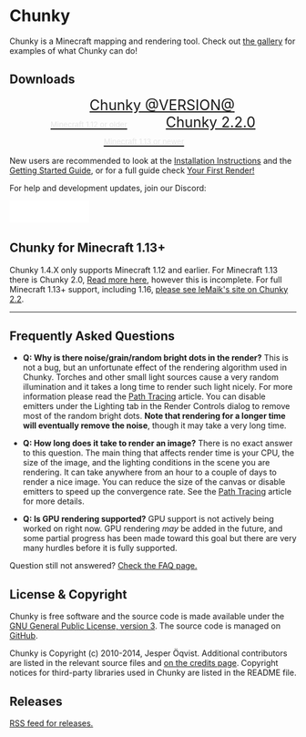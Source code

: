 # Chunky

Chunky is a Minecraft mapping and rendering tool.  Check out [the gallery][15]
for examples of what Chunky can do!

## Downloads
<style>
btnsub{
  font-size:13px;
  line-height:5px;
  color:#e6e6e6;
}
.button{
  font-size:25px;
  line-height: 20px
  padding-top:0.6rem;
  padding-bottom:0.6rem;
  padding-right:2rem;
  padding-left:2rem;
}
</style>
<center>
	<a href="/download.html" class="button"> Chunky @VERSION@ <br><btnsub>Minecraft 1.12 or older</btnsub></a>
	<a href="https://chunky.lemaik.de/" class="button"> Chunky 2.2.0 <br><btnsub>Minecraft 1.13 or newer</btnsub></a>
</center>

New users are recommended to look at the [Installation Instructions][13] and
the [Getting Started Guide][14], or for a full guide check [Your First Render!](./your_first_render.html)

For help and development updates, join our Discord:

[![Join our Discord server!](discord_icon.png)](https://discord.gg/VqcHpsF)

## Chunky for Minecraft 1.13+

Chunky 1.4.X only supports Minecraft 1.12 and earlier. For Minecraft 1.13 there is
Chunky 2.0, [Read more here](/chunky2.html), however this is incomplete. For full Minecraft 1.13+ support, including 1.16, [please see leMaik's site on Chunky 2.2](https://chunky.lemaik.de/).

---

## Frequently Asked Questions

* **Q: Why is there noise/grain/random bright dots in the render?**
  This is not a bug, but an unfortunate effect of the rendering algorithm used
  in Chunky. Torches and other small light sources cause a very random
  illumination and it takes a long time to render such light nicely. For more
  information please read the [Path Tracing](/path_tracing.html) article. You can disable
  emitters under the Lighting tab in the Render Controls dialog to remove most
  of the random bright dots.  **Note that rendering for a longer time will
  eventually remove the noise**, though it may take a very long time.

* **Q: How long does it take to render an image?**
  There is no exact answer to this question. The main thing that affects render
  time is your CPU, the size of the image, and the lighting conditions in the
  scene you are rendering. It can take anywhere from an hour to a couple of
  days to render a nice image. You can reduce the size of the canvas or disable
  emitters to speed up the convergence rate. See the [Path Tracing](/path_tracing.html) article for
  more details.

* **Q: Is GPU rendering supported?**
  GPU support is not actively being worked on right now. GPU rendering *may* be
  added in the future, and some partial progress has been made toward this goal
  but there are very many hurdles before it is fully supported.

Question still not answered? [Check the FAQ page.][8]

## License & Copyright

Chunky is free software and the source code is made available under the [GNU
General Public License, version 3][16].  The source code is managed on
[GitHub][9].

Chunky is Copyright (c) 2010-2014, Jesper &Ouml;qvist. Additional contributors
are listed in the relevant source files and [on the credits page][17].
Copyright notices for third-party libraries used in Chunky are listed in the
README file.

## Releases

[RSS feed for releases.](https://www.reddit.com/user/releasebot.rss)

[1]: /release/@VERSION@/release_notes.html
[2]: @EXE_DL_LINK@
[3]: @ZIP_DL_LINK@
[4]: http://chunkyupdate.llbit.se/ChunkyLauncher.jar
[5]: https://github.com/llbit/chunky
[6]: https://github.com/llbit/chunky/issues
[7]: http://www.reddit.com/r/chunky
[8]: /faq.html
[9]: https://github.com/llbit/chunky
[13]: /install.html
[14]: /getting_started.html
[15]: /gallery.html
[16]: http://opensource.org/licenses/gpl-3.0.html
[17]: /credits.html
